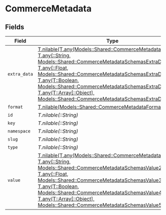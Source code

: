 # CommerceMetadata


## Fields

| Field                                                                                                                                                                                                                                                                                                                                                                                                 | Type                                                                                                                                                                                                                                                                                                                                                                                                  | Required                                                                                                                                                                                                                                                                                                                                                                                              | Description                                                                                                                                                                                                                                                                                                                                                                                           |
| ----------------------------------------------------------------------------------------------------------------------------------------------------------------------------------------------------------------------------------------------------------------------------------------------------------------------------------------------------------------------------------------------------- | ----------------------------------------------------------------------------------------------------------------------------------------------------------------------------------------------------------------------------------------------------------------------------------------------------------------------------------------------------------------------------------------------------- | ----------------------------------------------------------------------------------------------------------------------------------------------------------------------------------------------------------------------------------------------------------------------------------------------------------------------------------------------------------------------------------------------------- | ----------------------------------------------------------------------------------------------------------------------------------------------------------------------------------------------------------------------------------------------------------------------------------------------------------------------------------------------------------------------------------------------------- |
| `extra_data`                                                                                                                                                                                                                                                                                                                                                                                          | [T.nilable(T.any(Models::Shared::CommerceMetadata1, T.any(::String, Models::Shared::CommerceMetadataSchemasExtraData22), T.any(::Float, Models::Shared::CommerceMetadataSchemasExtraData32), T.any(T::Boolean, Models::Shared::CommerceMetadataSchemasExtraData2), T.any(T::Array[::Object], Models::Shared::CommerceMetadataSchemasExtraData52)))](../../models/shared/commercemetadataextradata.md) | :heavy_minus_sign:                                                                                                                                                                                                                                                                                                                                                                                    | N/A                                                                                                                                                                                                                                                                                                                                                                                                   |
| `format`                                                                                                                                                                                                                                                                                                                                                                                              | [T.nilable(Models::Shared::CommerceMetadataFormat)](../../models/shared/commercemetadataformat.md)                                                                                                                                                                                                                                                                                                    | :heavy_minus_sign:                                                                                                                                                                                                                                                                                                                                                                                    | N/A                                                                                                                                                                                                                                                                                                                                                                                                   |
| `id`                                                                                                                                                                                                                                                                                                                                                                                                  | *T.nilable(::String)*                                                                                                                                                                                                                                                                                                                                                                                 | :heavy_minus_sign:                                                                                                                                                                                                                                                                                                                                                                                    | N/A                                                                                                                                                                                                                                                                                                                                                                                                   |
| `key`                                                                                                                                                                                                                                                                                                                                                                                                 | *T.nilable(::String)*                                                                                                                                                                                                                                                                                                                                                                                 | :heavy_minus_sign:                                                                                                                                                                                                                                                                                                                                                                                    | N/A                                                                                                                                                                                                                                                                                                                                                                                                   |
| `namespace`                                                                                                                                                                                                                                                                                                                                                                                           | *T.nilable(::String)*                                                                                                                                                                                                                                                                                                                                                                                 | :heavy_minus_sign:                                                                                                                                                                                                                                                                                                                                                                                    | N/A                                                                                                                                                                                                                                                                                                                                                                                                   |
| `slug`                                                                                                                                                                                                                                                                                                                                                                                                | *T.nilable(::String)*                                                                                                                                                                                                                                                                                                                                                                                 | :heavy_minus_sign:                                                                                                                                                                                                                                                                                                                                                                                    | N/A                                                                                                                                                                                                                                                                                                                                                                                                   |
| `type`                                                                                                                                                                                                                                                                                                                                                                                                | *T.nilable(::String)*                                                                                                                                                                                                                                                                                                                                                                                 | :heavy_minus_sign:                                                                                                                                                                                                                                                                                                                                                                                    | N/A                                                                                                                                                                                                                                                                                                                                                                                                   |
| `value`                                                                                                                                                                                                                                                                                                                                                                                               | [T.nilable(T.any(Models::Shared::CommerceMetadataSchemas1, T.any(::String, Models::Shared::CommerceMetadataSchemasValue2), T.any(::Float, Models::Shared::CommerceMetadataSchemasValue32), T.any(T::Boolean, Models::Shared::CommerceMetadataSchemasValue42), T.any(T::Array[::Object], Models::Shared::CommerceMetadataSchemasValue52)))](../../models/shared/commercemetadatavalue.md)              | :heavy_minus_sign:                                                                                                                                                                                                                                                                                                                                                                                    | N/A                                                                                                                                                                                                                                                                                                                                                                                                   |